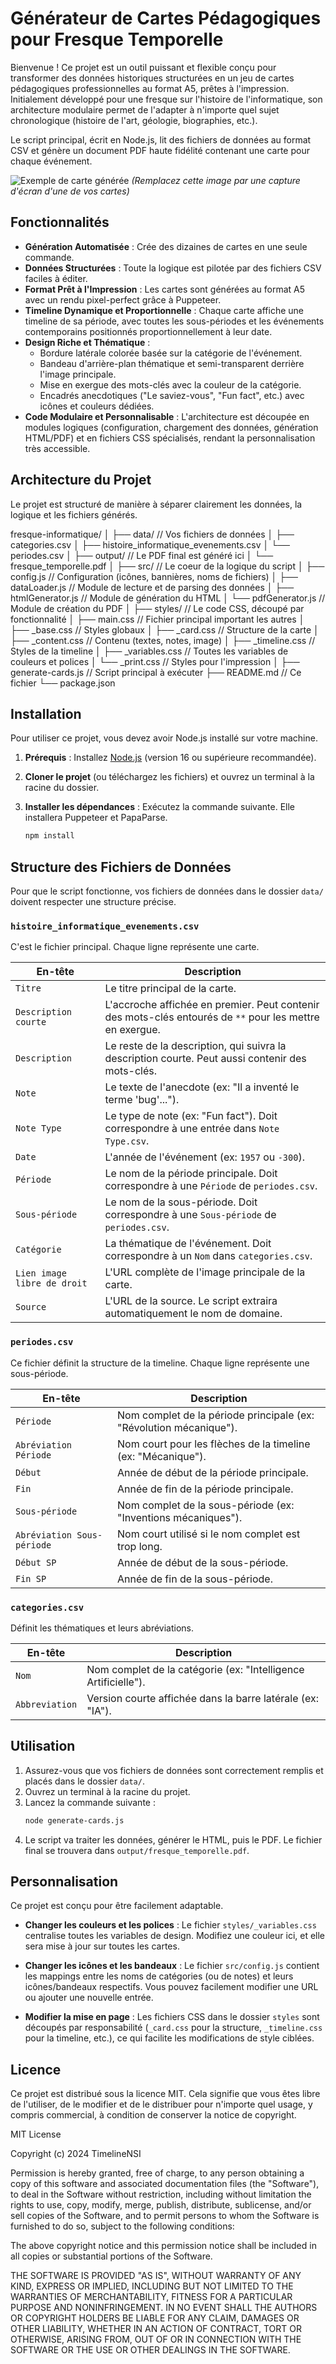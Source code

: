 # Générateur de Cartes Pédagogiques pour Fresque Temporelle

Bienvenue ! Ce projet est un outil puissant et flexible conçu pour transformer des données historiques structurées en un jeu de cartes pédagogiques professionnelles au format A5, prêtes à l'impression. Initialement développé pour une fresque sur l'histoire de l'informatique, son architecture modulaire permet de l'adapter à n'importe quel sujet chronologique (histoire de l'art, géologie, biographies, etc.).

Le script principal, écrit en Node.js, lit des fichiers de données au format CSV et génère un document PDF haute fidélité contenant une carte pour chaque événement.

![Exemple de carte générée](exemple-carte.png)
*(Remplacez cette image par une capture d'écran d'une de vos cartes)*

## Fonctionnalités

*   **Génération Automatisée** : Crée des dizaines de cartes en une seule commande.
*   **Données Structurées** : Toute la logique est pilotée par des fichiers CSV faciles à éditer.
*   **Format Prêt à l'Impression** : Les cartes sont générées au format A5 avec un rendu pixel-perfect grâce à Puppeteer.
*   **Timeline Dynamique et Proportionnelle** : Chaque carte affiche une timeline de sa période, avec toutes les sous-périodes et les événements contemporains positionnés proportionnellement à leur date.
*   **Design Riche et Thématique** :
    *   Bordure latérale colorée basée sur la catégorie de l'événement.
    *   Bandeau d'arrière-plan thématique et semi-transparent derrière l'image principale.
    *   Mise en exergue des mots-clés avec la couleur de la catégorie.
    *   Encadrés anecdotiques ("Le saviez-vous", "Fun fact", etc.) avec icônes et couleurs dédiées.
*   **Code Modulaire et Personnalisable** : L'architecture est découpée en modules logiques (configuration, chargement des données, génération HTML/PDF) et en fichiers CSS spécialisés, rendant la personnalisation très accessible.

## Architecture du Projet

Le projet est structuré de manière à séparer clairement les données, la logique et les fichiers générés.

fresque-informatique/
│
├── data/ // Vos fichiers de données
│ ├── categories.csv
│ ├── histoire_informatique_evenements.csv
│ └── periodes.csv
│
├── output/ // Le PDF final est généré ici
│ └── fresque_temporelle.pdf
│
├── src/ // Le coeur de la logique du script
│ ├── config.js // Configuration (icônes, bannières, noms de fichiers)
│ ├── dataLoader.js // Module de lecture et de parsing des données
│ ├── htmlGenerator.js // Module de génération du HTML
│ └── pdfGenerator.js // Module de création du PDF
│
├── styles/ // Le code CSS, découpé par fonctionnalité
│ ├── main.css // Fichier principal important les autres
│ ├── _base.css // Styles globaux
│ ├── _card.css // Structure de la carte
│ ├── _content.css // Contenu (textes, notes, image)
│ ├── _timeline.css // Styles de la timeline
│ ├── _variables.css // Toutes les variables de couleurs et polices
│ └── _print.css // Styles pour l'impression
│
├── generate-cards.js // Script principal à exécuter
├── README.md // Ce fichier
└── package.json


## Installation

Pour utiliser ce projet, vous devez avoir Node.js installé sur votre machine.

1.  **Prérequis** : Installez [Node.js](https://nodejs.org/) (version 16 ou supérieure recommandée).

2.  **Cloner le projet** (ou téléchargez les fichiers) et ouvrez un terminal à la racine du dossier.

3.  **Installer les dépendances** : Exécutez la commande suivante. Elle installera Puppeteer et PapaParse.
    ```bash
    npm install
    ```

## Structure des Fichiers de Données

Pour que le script fonctionne, vos fichiers de données dans le dossier `data/` doivent respecter une structure précise.

### `histoire_informatique_evenements.csv`

C'est le fichier principal. Chaque ligne représente une carte.

| En-tête                    | Description                                                                                                    |
| ---------------------------- | -------------------------------------------------------------------------------------------------------------- |
| `Titre`                      | Le titre principal de la carte.                                                                                |
| `Description courte`         | L'accroche affichée en premier. Peut contenir des mots-clés entourés de `**` pour les mettre en exergue.        |
| `Description`                | Le reste de la description, qui suivra la description courte. Peut aussi contenir des mots-clés.               |
| `Note`                       | Le texte de l'anecdote (ex: "Il a inventé le terme 'bug'...").                                                   |
| `Note Type`                  | Le type de note (ex: "Fun fact"). Doit correspondre à une entrée dans `Note Type.csv`.                          |
| `Date`                       | L'année de l'événement (ex: `1957` ou `-300`).                                                                  |
| `Période`                    | Le nom de la période principale. Doit correspondre à une `Période` de `periodes.csv`.                            |
| `Sous-période`               | Le nom de la sous-période. Doit correspondre à une `Sous-période` de `periodes.csv`.                             |
| `Catégorie`                  | La thématique de l'événement. Doit correspondre à un `Nom` dans `categories.csv`.                                |
| `Lien image libre de droit`  | L'URL complète de l'image principale de la carte.                                                              |
| `Source`                     | L'URL de la source. Le script extraira automatiquement le nom de domaine.                                      |

### `periodes.csv`

Ce fichier définit la structure de la timeline. Chaque ligne représente une sous-période.

| En-tête                     | Description                                            |
| --------------------------- | ------------------------------------------------------ |
| `Période`                   | Nom complet de la période principale (ex: "Révolution mécanique"). |
| `Abréviation Période`       | Nom court pour les flèches de la timeline (ex: "Mécanique"). |
| `Début`                     | Année de début de la période principale.                 |
| `Fin`                       | Année de fin de la période principale.                   |
| `Sous-période`              | Nom complet de la sous-période (ex: "Inventions mécaniques"). |
| `Abréviation Sous-période`  | Nom court utilisé si le nom complet est trop long.     |
| `Début SP`                  | Année de début de la sous-période.                       |
| `Fin SP`                    | Année de fin de la sous-période.                         |

### `categories.csv`

Définit les thématiques et leurs abréviations.

| En-tête        | Description                                                       |
| -------------- | ----------------------------------------------------------------- |
| `Nom`          | Nom complet de la catégorie (ex: "Intelligence Artificielle").    |
| `Abbreviation` | Version courte affichée dans la barre latérale (ex: "IA").        |

## Utilisation

1.  Assurez-vous que vos fichiers de données sont correctement remplis et placés dans le dossier `data/`.
2.  Ouvrez un terminal à la racine du projet.
3.  Lancez la commande suivante :
    ```bash
    node generate-cards.js
    ```
4.  Le script va traiter les données, générer le HTML, puis le PDF. Le fichier final se trouvera dans `output/fresque_temporelle.pdf`.

## Personnalisation

Ce projet est conçu pour être facilement adaptable.

*   **Changer les couleurs et les polices** : Le fichier `styles/_variables.css` centralise toutes les variables de design. Modifiez une couleur ici, et elle sera mise à jour sur toutes les cartes.

*   **Changer les icônes et les bandeaux** : Le fichier `src/config.js` contient les mappings entre les noms de catégories (ou de notes) et leurs icônes/bandeaux respectifs. Vous pouvez facilement modifier une URL ou ajouter une nouvelle entrée.

*   **Modifier la mise en page** : Les fichiers CSS dans le dossier `styles` sont découpés par responsabilité (`_card.css` pour la structure, `_timeline.css` pour la timeline, etc.), ce qui facilite les modifications de style ciblées.

## Licence

Ce projet est distribué sous la licence MIT. Cela signifie que vous êtes libre de l'utiliser, de le modifier et de le distribuer pour n'importe quel usage, y compris commercial, à condition de conserver la notice de copyright.

MIT License

Copyright (c) 2024 TimelineNSI

Permission is hereby granted, free of charge, to any person obtaining a copy
of this software and associated documentation files (the "Software"), to deal
in the Software without restriction, including without limitation the rights
to use, copy, modify, merge, publish, distribute, sublicense, and/or sell
copies of the Software, and to permit persons to whom the Software is
furnished to do so, subject to the following conditions:

The above copyright notice and this permission notice shall be included in all
copies or substantial portions of the Software.

THE SOFTWARE IS PROVIDED "AS IS", WITHOUT WARRANTY OF ANY KIND, EXPRESS OR
IMPLIED, INCLUDING BUT NOT LIMITED TO THE WARRANTIES OF MERCHANTABILITY,
FITNESS FOR A PARTICULAR PURPOSE AND NONINFRINGEMENT. IN NO EVENT SHALL THE
AUTHORS OR COPYRIGHT HOLDERS BE LIABLE FOR ANY CLAIM, DAMAGES OR OTHER
LIABILITY, WHETHER IN AN ACTION OF CONTRACT, TORT OR OTHERWISE, ARISING FROM,
OUT OF OR IN CONNECTION WITH THE SOFTWARE OR THE USE OR OTHER DEALINGS IN THE
SOFTWARE.
